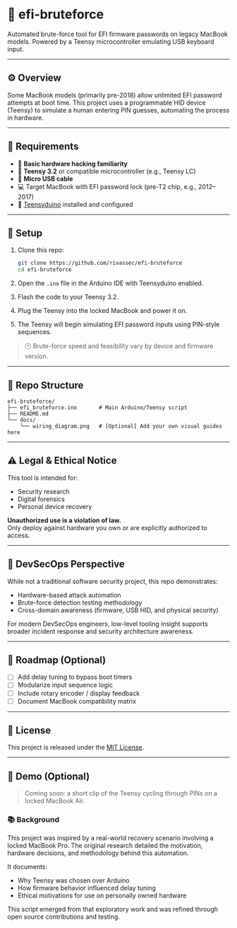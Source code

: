 # 🧬 efi-bruteforce

Automated brute-force tool for EFI firmware passwords on legacy MacBook models.
Powered by a Teensy microcontroller emulating USB keyboard input.

---

## ⚙️ Overview

Some MacBook models (primarily pre-2018) allow unlimited EFI password attempts at boot time. This project uses a programmable HID device (Teensy) to simulate a human entering PIN guesses, automating the process in hardware.

---

## 🔩 Requirements

- 🧠 **Basic hardware hacking familiarity**
- 🧱 **Teensy 3.2** or compatible microcontroller (e.g., Teensy LC)
- 🔌 **Micro USB cable**
- 💻 Target MacBook with EFI password lock (pre-T2 chip, e.g., 2012–2017)
- 🧰 [Teensyduino](https://www.pjrc.com/teensy/teensyduino.html) installed and configured

---

## 🚀 Setup

1. Clone this repo:
   ```bash
   git clone https://github.com/rivassec/efi-bruteforce
   cd efi-bruteforce
   ```

2. Open the `.ino` file in the Arduino IDE with Teensyduino enabled.

3. Flash the code to your Teensy 3.2.

4. Plug the Teensy into the locked MacBook and power it on.

5. The Teensy will begin simulating EFI password inputs using PIN-style sequences.

> 🕒 Brute-force speed and feasibility vary by device and firmware version.

---

## 📁 Repo Structure

```
efi-bruteforce/
├── efi_bruteforce.ino       # Main Arduino/Teensy script
├── README.md
└── docs/
    └── wiring_diagram.png   # [Optional] Add your own visual guides here
```

---

## ⚠️ Legal & Ethical Notice

This tool is intended for:
- Security research
- Digital forensics
- Personal device recovery

**Unauthorized use is a violation of law.**  
Only deploy against hardware you own or are explicitly authorized to access.

---

## 🧭 DevSecOps Perspective

While not a traditional software security project, this repo demonstrates:

- Hardware-based attack automation
- Brute-force detection testing methodology
- Cross-domain awareness (firmware, USB HID, and physical security)

For modern DevSecOps engineers, low-level tooling insight supports broader incident response and security architecture awareness.

---

## 🔄 Roadmap (Optional)

- [ ] Add delay tuning to bypass boot timers
- [ ] Modularize input sequence logic
- [ ] Include rotary encoder / display feedback
- [ ] Document MacBook compatibility matrix

---

## 📜 License

This project is released under the [MIT License](LICENSE).

---

## 📸 Demo (Optional)

> Coming soon: a short clip of the Teensy cycling through PINs on a locked MacBook Air.

### 📚 Background

This project was inspired by a real-world recovery scenario involving a locked MacBook Pro. The original research detailed the motivation, hardware decisions, and methodology behind this automation.

It documents:
- Why Teensy was chosen over Arduino
- How firmware behavior influenced delay tuning
- Ethical motivations for use on personally owned hardware

This script emerged from that exploratory work and was refined through open source contributions and testing.

